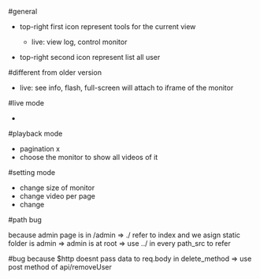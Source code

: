 #general

- top-right first icon represent tools for the current view
    + live: view log, control monitor

- top-right second icon represent list all user

#different from older version
- live: see info, flash, full-screen will attach to iframe of the monitor

#live mode

- 

#playback mode

- pagination x
- choose the monitor to show all videos of it

#setting mode
- change size of monitor
- change video per page
- change 


#path bug

because admin page is in /admin => ./ refer to index and we asign static folder is admin => admin is at root
=> use ../ in every path_src to refer

#bug
because $http doesnt pass data to req.body in delete_method => use post method of api/removeUser 